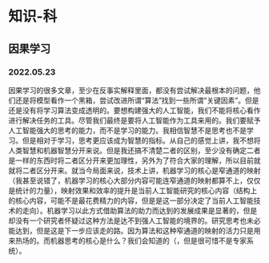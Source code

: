 # 知识-科

## 因果学习
### 2022.05.23
因果学习的很多文章，至少在反事实解释里面，都没有尝试解决最根本的问题，他们还是将模型看作一个黑箱，尝试改进所谓“算法”找到一些所谓“关键因素”。但是还是没有将学习算法变成透明的。要想构建强大的人工智能，我们不能将核心看作进行解决任务的工具。尽管我们最终是要将人工智能作为工具来用的。我们要赋予人工智能强大的思考的能力，而不是学习的能力。我相信智慧不是思考也不是学习。但是相对于学习，思考更应该成为智慧的指标。从自己的感觉上讲，我不想将人类智慧和机器智慧分开来说。但是我还搞不清楚二者的区别，至少没有确定二者是一样的东西时将二者区分开来更加理性，另外为了符合大家的理解，所以目前就就将二者区分开来。就当今局面来说，技术上讲，机器学习的核心是窄通道的映射（我甚至说错了，机器学习的核心大部分内容可能连窄通道的映射都算不上，仅仅是统计的力量），映射效果和效率的提升是当前人工智能研究的核心内容（结构上的核心内容，可能不是最花费精力的内容，但是是这一部分决定了当前人工智能技术的走向）。机器学习以此方式借助算法的助力而达到的发展成果是显著的，但是却没有一个研究者怀疑过这种方法是达不到强人工智能的境界的。研究思考也未必能达到，但是这是下一步应该走的路。因为算法和这种窄通道的映射的活力只是用来热场的。而机器思考的核心是什么？我们会知道的（，但是很可惜不是专家系统）。<br/>
